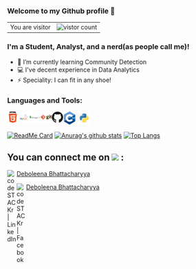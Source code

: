 ### Welcome to my Github profile 👋

<table>
  <tr>
    <td>You are visitor</td>
    <td><img src="https://profile-counter.glitch.me/TheDataGirl/count.svg" alt="vistor count" height="50" /></td>
  </tr>
</table>


### I'm a Student, Analyst, and a nerd(as people call me)!
- 🌱 I’m currently learning Community Detection
- 💻 I've decent experience in Data Analytics
- ⚡ Speciality: I can fit in any shoe!

### Languages and Tools:

<code><img height="30" src="https://raw.githubusercontent.com/github/explore/80688e429a7d4ef2fca1e82350fe8e3517d3494d/topics/cpp/cpp.png"></code>
<code><img height="30" src="https://raw.githubusercontent.com/github/explore/80688e429a7d4ef2fca1e82350fe8e3517d3494d/topics/python/python.png"></code>
<img align="left" alt="HTML5" width="26px" src="https://raw.githubusercontent.com/github/explore/80688e429a7d4ef2fca1e82350fe8e3517d3494d/topics/html/html.png" />
<img align="left" alt="MySQL" width="26px" src="https://raw.githubusercontent.com/github/explore/80688e429a7d4ef2fca1e82350fe8e3517d3494d/topics/mysql/mysql.png" />
<img align="left" alt="MongoDB" width="26px" src="https://raw.githubusercontent.com/github/explore/80688e429a7d4ef2fca1e82350fe8e3517d3494d/topics/mongodb/mongodb.png" />
<img align="left" alt="Git" width="26px" src="https://raw.githubusercontent.com/github/explore/80688e429a7d4ef2fca1e82350fe8e3517d3494d/topics/git/git.png" />
<img align="left" alt="GitHub" width="26px" src="https://raw.githubusercontent.com/github/explore/78df643247d429f6cc873026c0622819ad797942/topics/github/github.png" />
<br/>

[![ReadMe Card](https://github-readme-stats.vercel.app/api/pin/?username=TheDataGirl&repo=Relationship-between-Alcohol-Consumption-and-Educational-Attainment&theme=prussian&card_size=100)](https://github.com/TheDataGirl/Relationship-between-Alcohol-Consumption-and-Educational-Attainment)
[![Anurag's github stats](https://github-readme-stats.vercel.app/api?username=TheDataGirl&hide=contribs,prs&show_icons=true&theme=prussian)](https://github.com/anuraghazra/github-readme-stats)
[![Top Langs](https://github-readme-stats.vercel.app/api/top-langs/?username=TheDataGirl&theme=prussian)](https://github.com/anuraghazra/github-readme-stats)

## You can connect me on <img src="https://github.com/iamshubhamg/iamshubhamg/blob/master/Assests/Earth.gif" width="24px"> :

<img align="left" alt="codeSTACKr | LinkedIn" width="22px" src="https://cdn.jsdelivr.net/npm/simple-icons@v3/icons/linkedin.svg" /> <a href="www.linkedin.com/in/deboleena-bhattacharyya-157149143">Deboleena Bhattacharyya</a> 

<img align="left" alt="codeSTACKr | Facebook" width="22px" src="https://cdn.jsdelivr.net/npm/simple-icons@v3/icons/facebook.svg" /><a href="https://www.facebook.com/deboleena.bhattacharyya.10/">Deboleena Bhattacharyya</a> 





